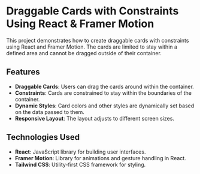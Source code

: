 # Draggable Cards with Constraints Using React & Framer Motion

This project demonstrates how to create draggable cards with constraints using React and Framer Motion. The cards are limited to stay within a defined area and cannot be dragged outside of their container.

## Features

- **Draggable Cards**: Users can drag the cards around within the container.
- **Constraints**: Cards are constrained to stay within the boundaries of the container.
- **Dynamic Styles**: Card colors and other styles are dynamically set based on the data passed to them.
- **Responsive Layout**: The layout adjusts to different screen sizes.

## Technologies Used

- **React**: JavaScript library for building user interfaces.
- **Framer Motion**: Library for animations and gesture handling in React.
- **Tailwind CSS**: Utility-first CSS framework for styling.